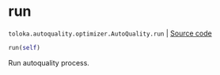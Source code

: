 # run
`toloka.autoquality.optimizer.AutoQuality.run` | [Source code](https://github.com/Toloka/toloka-kit/blob/v1.0.1/src/autoquality/optimizer.py#L297)

```python
run(self)
```

Run autoquality process.


